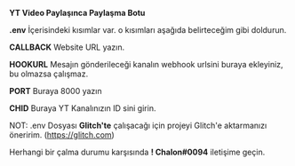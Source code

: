 

**YT Video Paylaşınca Paylaşma Botu** 

**.env** İçerisindeki kısımlar var. o kısımları aşağıda belirteceğim gibi doldurun.

**CALLBACK** Website URL yazın.

**HOOKURL**  Mesajın gönderileceği kanalın webhook urlsini buraya ekleyiniz, bu olmazsa çalışmaz.

**PORT** Buraya 8000 yazın

**CHID** Buraya YT Kanalınızın ID sini girin.

NOT: .env Dosyası **Glitch'te** çalışacağı için projeyi Glitch'e aktarmanızı öneririm. (https://glitch.com)

Herhangi bir çalma durumu karşısında **! Chalon#0094** iletişime geçin.
